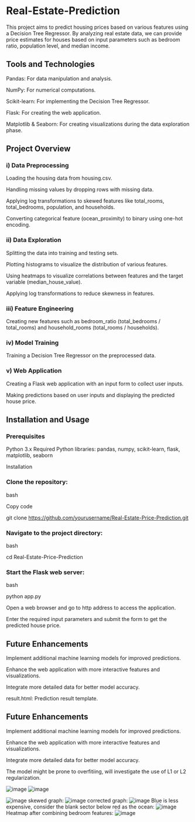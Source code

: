 # Real-Estate-Prediction
This project aims to predict housing prices based on various features using a Decision Tree Regressor. By analyzing real estate data, we can provide price estimates for houses based on input parameters such as bedroom ratio, population level, and median income.

## Tools and Technologies
Pandas: For data manipulation and analysis.

NumPy: For numerical computations.

Scikit-learn: For implementing the Decision Tree Regressor.

Flask: For creating the web application.

Matplotlib & Seaborn: For creating visualizations during the data exploration phase.

## Project Overview
### i) Data Preprocessing
Loading the housing data from housing.csv.

Handling missing values by dropping rows with missing data.

Applying log transformations to skewed features like total_rooms, total_bedrooms, population, and households.

Converting categorical feature (ocean_proximity) to binary using one-hot encoding.

### ii) Data Exploration
Splitting the data into training and testing sets.

Plotting histograms to visualize the distribution of various features.

Using heatmaps to visualize correlations between features and the target variable (median_house_value).

Applying log transformations to reduce skewness in features.

### iii) Feature Engineering
Creating new features such as bedroom_ratio (total_bedrooms / total_rooms) and household_rooms (total_rooms / households).

### iv) Model Training
Training a Decision Tree Regressor on the preprocessed data.

### v) Web Application
Creating a Flask web application with an input form to collect user inputs.

Making predictions based on user inputs and displaying the predicted house price.

## Installation and Usage
### Prerequisites
Python 3.x
Required Python libraries: pandas, numpy, scikit-learn, flask, matplotlib, seaborn

Installation
### Clone the repository:
bash

Copy code

git clone https://github.com/yourusername/Real-Estate-Price-Prediction.git

### Navigate to the project directory:
bash

cd Real-Estate-Price-Prediction

### Start the Flask web server:
bash

python app.py

Open a web browser and go to http address to access the application.

Enter the required input parameters and submit the form to get the predicted house price.

## Future Enhancements
Implement additional machine learning models for improved predictions.

Enhance the web application with more interactive features and visualizations.

Integrate more detailed data for better model accuracy.

result.html: Prediction result template.

## Future Enhancements
Implement additional machine learning models for improved predictions.

Enhance the web application with more interactive features and visualizations.

Integrate more detailed data for better model accuracy.

The model might be prone to overfitiing, will investigate the use of L1 or L2 regularization.

![image](https://github.com/user-attachments/assets/80f47c44-fb1d-4eff-acdb-c8152de84328)
![image](https://github.com/user-attachments/assets/62e5f177-1a29-4996-959b-86521caaffda)


![image](https://github.com/user-attachments/assets/0cc90aaa-9a15-41c4-a075-31e8db5a0922)
skewed graph:
![image](https://github.com/user-attachments/assets/28d4083f-df5d-424d-91df-563993920a3f)
corrected graph:
![image](https://github.com/user-attachments/assets/006e9a7c-7896-4c11-a235-26b7e4cdef0b)
Blue is less expensive, consider the blank sector below red as the ocean:
![image](https://github.com/user-attachments/assets/e0cf1227-79af-4188-ba0f-18dba18368f1)
Heatmap after combining bedroom features:
![image](https://github.com/user-attachments/assets/a02b2fee-6f47-4030-9b21-0829863b042f)


